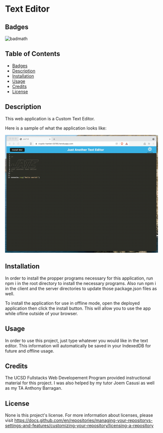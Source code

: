 # Text Editor

## Badges

![badmath](https://img.shields.io/github/languages/top/lernantino/badmath)

## Table of Contents

  - [Badges](#badges)
  - [Description](#description)
  - [Installation](#installation)
  - [Usage](#usage)
  - [Credits](#credits)
  - [License](#license)

## Description

This web application is a Custom Text Editor.

Here is a sample of what the application looks like: 

<img src="./Assets/00-demo.gif"></img>

## Installation

In order to install the propper programs necessary for this application, run npm i in the root directory to install the necessary programs. Also run npm i in the client and the server directories to update those package.json files as well.

To install the application for use in offline mode, open the deployed application then click the install button. This will allow you to use the app while ofline outside of your browser.

## Usage

In order to use this project, just type whatever you would like in the text editor. This information will automatically be saved in your IndexedDB for future and offline usage.

## Credits

The UCSD Fullstacks Web Developement Program provided instructional material for this project. I was also helped by my tutor Joem Casusi as well as my TA Anthony Barragan.

## License

None is this project's license. For more information about licenses, please visit https://docs.github.com/en/repositories/managing-your-repositorys-settings-and-features/customizing-your-repository/licensing-a-repository